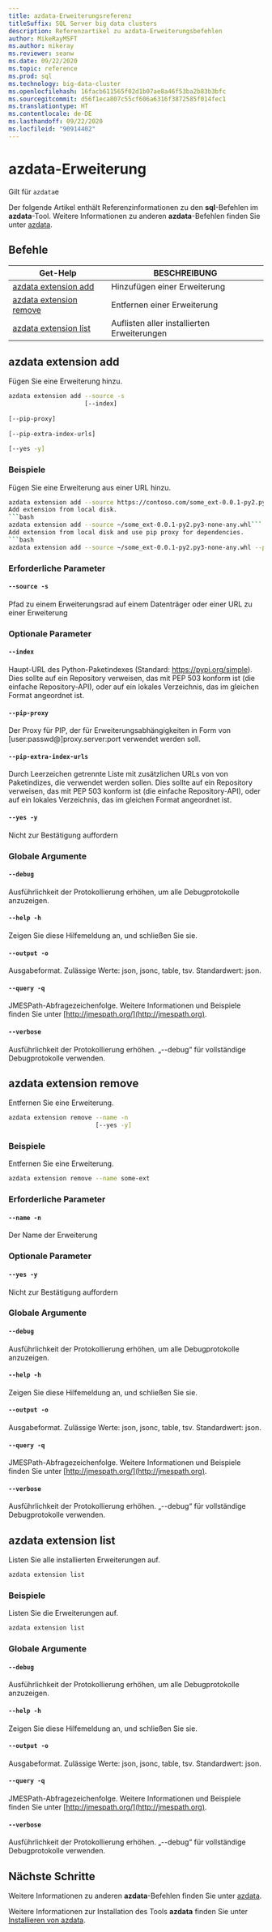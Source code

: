 ```yaml
---
title: azdata-Erweiterungsreferenz
titleSuffix: SQL Server big data clusters
description: Referenzartikel zu azdata-Erweiterungsbefehlen
author: MikeRayMSFT
ms.author: mikeray
ms.reviewer: seanw
ms.date: 09/22/2020
ms.topic: reference
ms.prod: sql
ms.technology: big-data-cluster
ms.openlocfilehash: 16facb611565f02d1b07ae8a46f53ba2b83b3bfc
ms.sourcegitcommit: d56f1eca807c55cf606a6316f3872585f014fec1
ms.translationtype: HT
ms.contentlocale: de-DE
ms.lasthandoff: 09/22/2020
ms.locfileid: "90914402"
---
```

# <a name="azdata-extension"></a>azdata-Erweiterung

Gilt für `azdata`e

Der folgende Artikel enthält Referenzinformationen zu den **sql**-Befehlen im **azdata**-Tool. Weitere Informationen zu anderen **azdata**-Befehlen finden Sie unter [azdata](reference-azdata.md).

## <a name="commands"></a>Befehle

|Get-Help|BESCHREIBUNG|
| --- | --- |
[azdata extension add](#azdata-extension-add) | Hinzufügen einer Erweiterung
[azdata extension remove](#azdata-extension-remove) | Entfernen einer Erweiterung
[azdata extension list](#azdata-extension-list) | Auflisten aller installierten Erweiterungen
## <a name="azdata-extension-add"></a>azdata extension add
Fügen Sie eine Erweiterung hinzu.
```bash
azdata extension add --source -s 
                     [--index]  
                     
[--pip-proxy]  
                     
[--pip-extra-index-urls]  
                     
[--yes -y]
```
### <a name="examples"></a>Beispiele
Fügen Sie eine Erweiterung aus einer URL hinzu.
```bash
azdata extension add --source https://contoso.com/some_ext-0.0.1-py2.py3-none-any.whl```
Add extension from local disk.
```bash
azdata extension add --source ~/some_ext-0.0.1-py2.py3-none-any.whl```
Add extension from local disk and use pip proxy for dependencies.
```bash
azdata extension add --source ~/some_ext-0.0.1-py2.py3-none-any.whl --pip-proxy https://user:pass@proxy.server:8080
```
### <a name="required-parameters"></a>Erforderliche Parameter
#### `--source -s`
Pfad zu einem Erweiterungsrad auf einem Datenträger oder einer URL zu einer Erweiterung
### <a name="optional-parameters"></a>Optionale Parameter
#### `--index`
Haupt-URL des Python-Paketindexes (Standard: https://pypi.org/simple). Dies sollte auf ein Repository verweisen, das mit PEP 503 konform ist (die einfache Repository-API), oder auf ein lokales Verzeichnis, das im gleichen Format angeordnet ist.
#### `--pip-proxy`
Der Proxy für PIP, der für Erweiterungsabhängigkeiten in Form von [user:passwd@]proxy.server:port verwendet werden soll.
#### `--pip-extra-index-urls`
Durch Leerzeichen getrennte Liste mit zusätzlichen URLs von von Paketindizes, die verwendet werden sollen. Dies sollte auf ein Repository verweisen, das mit PEP 503 konform ist (die einfache Repository-API), oder auf ein lokales Verzeichnis, das im gleichen Format angeordnet ist.
#### `--yes -y`
Nicht zur Bestätigung auffordern
### <a name="global-arguments"></a>Globale Argumente
#### `--debug`
Ausführlichkeit der Protokollierung erhöhen, um alle Debugprotokolle anzuzeigen.
#### `--help -h`
Zeigen Sie diese Hilfemeldung an, und schließen Sie sie.
#### `--output -o`
Ausgabeformat.  Zulässige Werte: json, jsonc, table, tsv.  Standardwert: json.
#### `--query -q`
JMESPath-Abfragezeichenfolge. Weitere Informationen und Beispiele finden Sie unter [http://jmespath.org/](http://jmespath.org).
#### `--verbose`
Ausführlichkeit der Protokollierung erhöhen. „--debug“ für vollständige Debugprotokolle verwenden.
## <a name="azdata-extension-remove"></a>azdata extension remove
Entfernen Sie eine Erweiterung.
```bash
azdata extension remove --name -n 
                        [--yes -y]
```
### <a name="examples"></a>Beispiele
Entfernen Sie eine Erweiterung.
```bash
azdata extension remove --name some-ext
```
### <a name="required-parameters"></a>Erforderliche Parameter
#### `--name -n`
Der Name der Erweiterung
### <a name="optional-parameters"></a>Optionale Parameter
#### `--yes -y`
Nicht zur Bestätigung auffordern
### <a name="global-arguments"></a>Globale Argumente
#### `--debug`
Ausführlichkeit der Protokollierung erhöhen, um alle Debugprotokolle anzuzeigen.
#### `--help -h`
Zeigen Sie diese Hilfemeldung an, und schließen Sie sie.
#### `--output -o`
Ausgabeformat.  Zulässige Werte: json, jsonc, table, tsv.  Standardwert: json.
#### `--query -q`
JMESPath-Abfragezeichenfolge. Weitere Informationen und Beispiele finden Sie unter [http://jmespath.org/](http://jmespath.org).
#### `--verbose`
Ausführlichkeit der Protokollierung erhöhen. „--debug“ für vollständige Debugprotokolle verwenden.
## <a name="azdata-extension-list"></a>azdata extension list
Listen Sie alle installierten Erweiterungen auf.
```bash
azdata extension list 
```
### <a name="examples"></a>Beispiele
Listen Sie die Erweiterungen auf.
```bash
azdata extension list
```
### <a name="global-arguments"></a>Globale Argumente
#### `--debug`
Ausführlichkeit der Protokollierung erhöhen, um alle Debugprotokolle anzuzeigen.
#### `--help -h`
Zeigen Sie diese Hilfemeldung an, und schließen Sie sie.
#### `--output -o`
Ausgabeformat.  Zulässige Werte: json, jsonc, table, tsv.  Standardwert: json.
#### `--query -q`
JMESPath-Abfragezeichenfolge. Weitere Informationen und Beispiele finden Sie unter [http://jmespath.org/](http://jmespath.org).
#### `--verbose`
Ausführlichkeit der Protokollierung erhöhen. „--debug“ für vollständige Debugprotokolle verwenden.

## <a name="next-steps"></a>Nächste Schritte

Weitere Informationen zu anderen **azdata**-Befehlen finden Sie unter [azdata](reference-azdata.md). 

Weitere Informationen zur Installation des Tools **azdata** finden Sie unter [Installieren von azdata](..\install\deploy-install-azdata.md).

